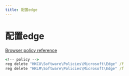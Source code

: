 ```yaml
---
title: 配置edge
---
```


# 配置edge


[Browser policy reference](https://learn.microsoft.com/en-us/deployedge/microsoft-edge-policies)

```bat
<!-- policy -->
reg delete "HKCU\Software\Policies\Microsoft\Edge" /f
reg delete "HKLM\Software\Policies\Microsoft\Edge" /f
```

